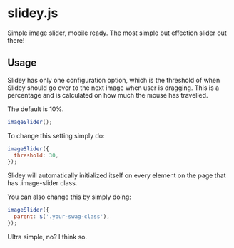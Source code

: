 # slidey.js
Simple image slider, mobile ready. The most simple but effection slider out there!

## Usage
Slidey has only one configuration option, which is the threshold of when Slidey should go over to the next image when user is dragging. This is a percentage and is calculated on how much the mouse has travelled.

The default is 10%.
```javascript
imageSlider();
```

To change this setting simply do:
```javascript
imageSlider({
  threshold: 30,
});
```

Slidey will automatically initialized itself on every element on the page that has .image-slider class.

You can also change this by simply doing:
```javascript
imageSlider({
  parent: $('.your-swag-class'),
});
```

Ultra simple, no? I think so.
